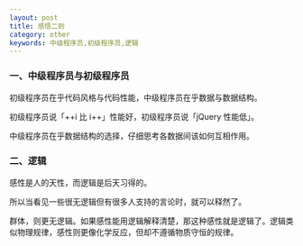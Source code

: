 ```yaml
---
layout: post
title: 感悟二则
category: other
keywords: 中级程序员,初级程序员,逻辑
---
```


### 一、中级程序员与初级程序员

初级程序员在乎代码风格与代码性能，中级程序员在乎数据与数据结构。

初级程序员说「++i 比 i++」性能好，初级程序员说「jQuery 性能低」。

中级程序员在乎数据结构的选择，仔细思考各数据间该如何互相作用。


### 二、逻辑

感性是人的天性，而逻辑是后天习得的。

所以当看见一些很无逻辑但有很多人支持的言论时，就可以释然了。

群体，则更无逻辑。如果感性能用逻辑解释清楚，那这种感性就是逻辑了。逻辑类似物理规律，感性则更像化学反应，但却不遵循物质守恒的规律。

